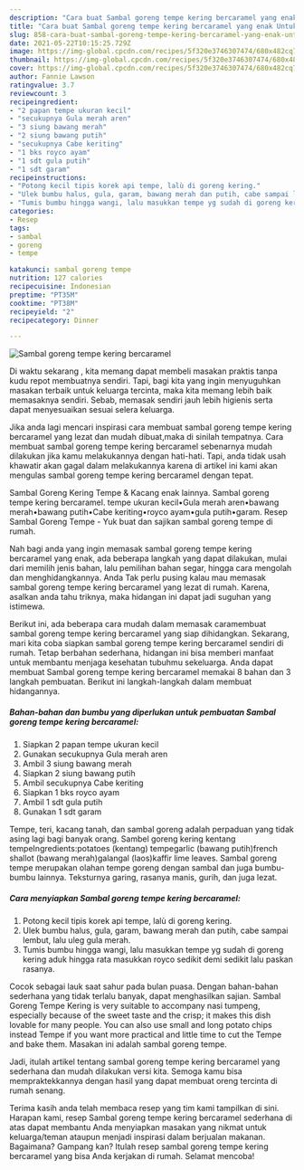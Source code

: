 ```yaml
---
description: "Cara buat Sambal goreng tempe kering bercaramel yang enak Untuk Jualan"
title: "Cara buat Sambal goreng tempe kering bercaramel yang enak Untuk Jualan"
slug: 858-cara-buat-sambal-goreng-tempe-kering-bercaramel-yang-enak-untuk-jualan
date: 2021-05-22T10:15:25.729Z
image: https://img-global.cpcdn.com/recipes/5f320e3746307474/680x482cq70/sambal-goreng-tempe-kering-bercaramel-foto-resep-utama.jpg
thumbnail: https://img-global.cpcdn.com/recipes/5f320e3746307474/680x482cq70/sambal-goreng-tempe-kering-bercaramel-foto-resep-utama.jpg
cover: https://img-global.cpcdn.com/recipes/5f320e3746307474/680x482cq70/sambal-goreng-tempe-kering-bercaramel-foto-resep-utama.jpg
author: Fannie Lawson
ratingvalue: 3.7
reviewcount: 3
recipeingredient:
- "2 papan tempe ukuran kecil"
- "secukupnya Gula merah aren"
- "3 siung bawang merah"
- "2 siung bawang putih"
- "secukupnya Cabe keriting"
- "1 bks royco ayam"
- "1 sdt gula putih"
- "1 sdt garam"
recipeinstructions:
- "Potong kecil tipis korek api tempe, lalù di goreng kering."
- "Ulek bumbu halus, gula, garam, bawang merah dan putih, cabe sampai lembut, lalu uleg gula merah."
- "Tumis bumbu hingga wangi, lalu masukkan tempe yg sudah di goreng kering aduk hingga rata masukkan royco sedikit demi sedikit lalu paskan rasanya."
categories:
- Resep
tags:
- sambal
- goreng
- tempe

katakunci: sambal goreng tempe 
nutrition: 127 calories
recipecuisine: Indonesian
preptime: "PT35M"
cooktime: "PT38M"
recipeyield: "2"
recipecategory: Dinner

---
```



![Sambal goreng tempe kering bercaramel](https://img-global.cpcdn.com/recipes/5f320e3746307474/680x482cq70/sambal-goreng-tempe-kering-bercaramel-foto-resep-utama.jpg)

Di waktu  sekarang , kita memang dapat membeli masakan praktis tanpa kudu repot membuatnya sendiri. Tapi, bagi kita yang ingin menyuguhkan masakan terbaik untuk keluarga tercinta, maka kita memang lebih baik memasaknya sendiri. Sebab, memasak sendiri jauh lebih higienis serta dapat menyesuaikan sesuai selera keluarga.

Jika anda lagi mencari inspirasi cara membuat sambal goreng tempe kering bercaramel yang lezat dan mudah dibuat,maka di sinilah tempatnya. Cara membuat sambal goreng tempe kering bercaramel  sebenarnya mudah dilakukan jika kamu melakukannya dengan hati-hati. Tapi, anda tidak usah khawatir akan gagal dalam melakukannya 
karena di artikel ini kami akan mengulas sambal goreng tempe kering bercaramel dengan tepat.  

Sambal Goreng Kering Tempe &amp; Kacang enak lainnya. Sambal goreng tempe kering bercaramel. tempe ukuran kecil•Gula merah aren•bawang merah•bawang putih•Cabe keriting•royco ayam•gula putih•garam. Resep Sambal Goreng Tempe - Yuk buat dan sajikan sambal goreng tempe di rumah.

Nah bagi anda yang ingin memasak sambal goreng tempe kering bercaramel yang enak, ada beberapa langkah yang dapat dilakukan, mulai dari memilih jenis bahan, lalu pemilihan bahan segar, hingga cara mengolah dan menghidangkannya. Anda Tak perlu pusing kalau mau memasak sambal goreng tempe kering bercaramel yang lezat di rumah. Karena, asalkan anda  tahu triknya, maka hidangan ini dapat jadi suguhan yang istimewa.

Berikut ini, ada beberapa cara mudah dalam memasak caramembuat sambal goreng tempe kering bercaramel yang siap dihidangkan. Sekarang, mari kita coba siapkan sambal goreng tempe kering bercaramel sendiri di rumah. Tetap berbahan sederhana, hidangan ini bisa memberi manfaat untuk membantu menjaga kesehatan tubuhmu sekeluarga. Anda dapat membuat Sambal goreng tempe kering bercaramel memakai 8 bahan dan 3 langkah pembuatan. Berikut ini langkah-langkah dalam membuat hidangannya.

<!--inarticleads1-->

##### Bahan-bahan dan bumbu yang diperlukan untuk pembuatan Sambal goreng tempe kering bercaramel:

1. Siapkan 2 papan tempe ukuran kecil
1. Gunakan secukupnya Gula merah aren
1. Ambil 3 siung bawang merah
1. Siapkan 2 siung bawang putih
1. Ambil secukupnya Cabe keriting
1. Siapkan 1 bks royco ayam
1. Ambil 1 sdt gula putih
1. Gunakan 1 sdt garam


Tempe, teri, kacang tanah, dan sambal goreng adalah perpaduan yang tidak asing lagi bagi banyak orang. Sambel goreng kering kentang tempeIngredients:potatoes (kentang) tempegarlic (bawang putih)french shallot (bawang merah)galangal (laos)kaffir lime leaves. Sambal goreng tempe merupakan olahan tempe goreng dengan sambal dan juga bumbu-bumbu lainnya. Teksturnya garing, rasanya manis, gurih, dan juga lezat. 

<!--inarticleads2-->

##### Cara menyiapkan Sambal goreng tempe kering bercaramel:

1. Potong kecil tipis korek api tempe, lalù di goreng kering.
1. Ulek bumbu halus, gula, garam, bawang merah dan putih, cabe sampai lembut, lalu uleg gula merah.
1. Tumis bumbu hingga wangi, lalu masukkan tempe yg sudah di goreng kering aduk hingga rata masukkan royco sedikit demi sedikit lalu paskan rasanya.


Cocok sebagai lauk saat sahur pada bulan puasa. Dengan bahan-bahan sederhana yang tidak terlalu banyak, dapat menghasilkan sajian. Sambal Goreng Tempe Kering is very suitable to accompany nasi tumpeng, especially because of the sweet taste and the crisp; it makes this dish lovable for many people. You can also use small and long potato chips instead Tempe if you want more practical and little time to cut the Tempe and bake them. Masakan ini adalah sambal goreng tempe. 

Jadi, itulah artikel tentang  sambal goreng tempe kering bercaramel  yang sederhana dan mudah dilakukan versi kita. Semoga kamu bisa mempraktekkannya dengan hasil yang dapat membuat oreng tercinta di rumah senang. 

Terima kasih anda telah membaca resep yang tim kami tampilkan di sini. Harapan kami, resep  Sambal goreng tempe kering bercaramel sederhana di atas dapat membantu Anda menyiapkan masakan yang nikmat untuk keluarga/teman ataupun menjadi inspirasi dalam berjualan makanan. Bagaimana? Gampang kan? Itulah resep sambal goreng tempe kering bercaramel yang bisa Anda kerjakan di rumah. Selamat mencoba!

